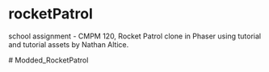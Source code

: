# rocketPatrol
school assignment - CMPM 120, Rocket Patrol clone in Phaser using tutorial and tutorial assets by Nathan Altice.

#   M o d d e d _ R o c k e t P a t r o l  
 